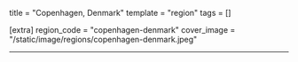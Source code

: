 title = "Copenhagen, Denmark"
template = "region"
tags = []

[extra]
region_code = "copenhagen-denmark"
cover_image = "/static/image/regions/copenhagen-denmark.jpeg"

---
